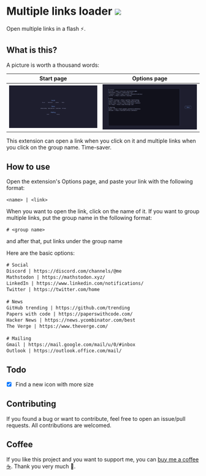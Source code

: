 # Multiple links loader ![](https://img.shields.io/github/manifest-json/v/ngntrgduc/Multiple-links-loader?style=flat-square)
Open multiple links in a flash ⚡.

## What is this?
A picture is worth a thousand words:

| Start page | Options page |
|:---:|:---:|
|![](/images/page.png) | ![](/images/options.png) |

This extension can open a link when you click on it and multiple links when you click on the group name. Time-saver.

## How to use
Open the extension's Options page, and paste your link with the following format:

```
<name> | <link>
```

When you want to open the link, click on the name of it.
If you want to group multiple links, put the group name in the following format:

```
# <group name>
```

and after that, put links under the group name

Here are the basic options:

```
# Social
Discord | https://discord.com/channels/@me
Mathstodon | https://mathstodon.xyz/
LinkedIn | https://www.linkedin.com/notifications/
Twitter | https://twitter.com/home

# News
GitHub trending | https://github.com/trending
Papers with code | https://paperswithcode.com/
Hacker News | https://news.ycombinator.com/best
The Verge | https://www.theverge.com/

# Mailing
Gmail | https://mail.google.com/mail/u/0/#inbox
Outlook | https://outlook.office.com/mail/
```

## Todo
- [x] Find a new icon with more size

## Contributing
If you found a bug or want to contribute, feel free to open an issue/pull requests. All contributions are welcomed.

## Coffee
If you like this project and you want to support me, you can [buy me a coffee :coffee:](https://ko-fi.com/ngntrgduc). Thank you very much 💖.
